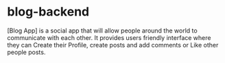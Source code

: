 # blog-backend
[Blog App] is a social app that will allow people around the world to communicate with each other. It provides users friendly interface where they can Create their Profile, create posts and add comments or Like other people posts.
